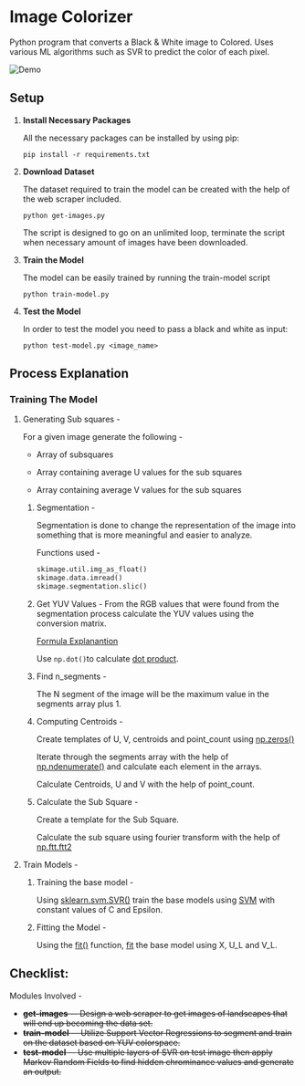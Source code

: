 # Image Colorizer

Python program that converts a Black & White image to Colored. Uses various ML algorithms such as SVR to predict the color of each pixel. 

![Demo](https://i.imgur.com/bFGoxCj.jpg)

## Setup

1. <b>Install Necessary Packages</b>
   
    All the necessary packages can be installed by using pip:
    
    `pip install -r requirements.txt`
    
2. <b>Download Dataset</b>
   
    The dataset required to train the model can be created with the help of the web scraper included.
    
    `python get-images.py`
    
    The script is designed to go on an unlimited loop, terminate the script when necessary amount of images have been downloaded.
    
3. <b>Train the Model</b>

    The model can be easily trained by running the train-model script
    
    `python train-model.py`

4. <b>Test the Model</b>

    In order to test the model you need to pass a black and white as input:

    `python test-model.py <image_name>`

## Process Explanation

### Training The Model

1. Generating Sub squares -

   For a given image generate the following -

   - Array of subsquares

   - Array containing average U values for the sub squares

   - Array containing average V values for the sub squares


   1. Segmentation - 

      Segmentation is done to change the representation of the image into something that is more meaningful and easier to analyze.

      Functions used - 

      ```python
      skimage.util.img_as_float()
      skimage.data.imread()
      skimage.segmentation.slic()
      ```

   2.  Get YUV Values - 
      From the RGB values that were found from the segmentation process calculate the YUV values using the conversion matrix.
    
        [Formula Explanantion](https://www.pcmag.com/encyclopedia/term/55166/yuv-rgb-conversion-formulas)
    
        Use `np.dot()`to calculate [dot product](https://www.tutorialspoint.com/numpy/numpy_dot.htm).

   3. Find n_segments -

      The N segment of the image will be the maximum value in the segments array plus 1.

   4. Computing Centroids -

      Create  templates of U, V, centroids and point_count using [np.zeros()](https://docs.scipy.org/doc/numpy/reference/generated/numpy.ndenumerate.html)

      Iterate through the segments array with the help of [np.ndenumerate()](https://docs.scipy.org/doc/numpy/reference/generated/numpy.ndenumerate.html) and calculate each element in the arrays.

      Calculate Centroids, U and V with the help of point_count.

   5. Calculate the Sub Square - 

      Create a template for the Sub Square.

      Calculate the sub square using fourier transform with the help of [np.ftt.ftt2](https://docs.scipy.org/doc/numpy/reference/generated/numpy.fft.fft.html)

2. Train Models - 

    1. Training the base model - 
       
        Using [sklearn.svm.SVR()](http://scikit-learn.org/stable/modules/generated/sklearn.svm.SVR.html) train the base models using [SVM](https://cs.adelaide.edu.au/~chhshen/teaching/ML_SVR.pdf) with constant values of C and Epsilon.

    2. Fitting the Model - 

        Using the [fit()](http://scikit-learn.org/stable/modules/generated/sklearn.svm.libsvm.fit.html) function, [fit](https://www.quora.com/What-does-fitting-a-model-mean-in-data-science) the base model using X, U_L and V_L.

## Checklist:

Modules Involved -

- <del><b>get-images</b> -- Design a web scraper to  get images of landscapes that will end up becoming the data set.  </del>
- <del><b>train-model</b> -- Utilize Support Vector Regressions to segment and train on the dataset based on YUV colorspace.</del>
- <del><b>test-model</b> -- Use multiple layers of SVR on test image then apply Markov Random Fields to find hidden chrominance values and generate an output.</del>  

